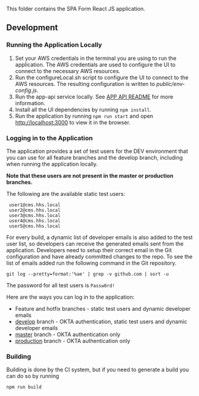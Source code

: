 This folder contains the SPA Form React JS application.


## Development

### Running the Application Locally
1. Set your AWS credentials in the terminal you are using to run the application.  The AWS credentials are used to configure the UI to connect to the necessary AWS resources.
1. Run the configureLocal.sh script to configure the UI to connect to the AWS resources.  The resulting configuration is written to *public/env-config.js*.  
1. Run the app-api service locally.  See [APP API README](../app-api/README.md) for more information.
1. Install all the UI dependencies by running ```npm install```.
1. Run the application by running ```npm run start``` and open [http://localhost:3000](http://localhost:3000) to view it in the browser. 

### Logging in to the Application
The application provides a set of test users for the DEV environment that you can use for all feature branches and the develop branch, including when running the application locally.

**Note that these users are not present in the master or production branches.**

The following are the available static test users:

```
 user1@cms.hhs.local
 user2@cms.hhs.local
 user3@cms.hhs.local
 user4@cms.hhs.local
 user5@cms.hhs.local
```

For every build, a dynamic list of developer emails is also added to the test user list, so developers can receive the generated emails sent from the application.  Developers need to setup their correct email in the Git configuration and have already committed changes to the repo.  To see the list of emails added run the following command in the Git repository. 

```git log --pretty=format:'%ae' | grep -v github.com | sort -u``` 

The password for all test users is ```Passw0rd!```

Here are the ways you can log in to the application:
* Feature and hotfix branches - static test users and dynamic developer emails
* [develop](https://github.com/CMSgov/macstack-spa-submission-form/tree/develop) branch - OKTA authentication, static test users and dynamic developer emails
* [master](https://github.com/CMSgov/macstack-spa-submission-form/tree/master) branch - OKTA authentication only
* [production](https://github.com/CMSgov/macstack-spa-submission-form/tree/production) branch - OKTA authentication only

### Building
Building is done by the CI system, but if you need to generate a build you can do so by running

```npm run build```
